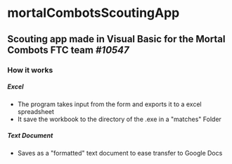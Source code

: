 # mortalCombotsScoutingApp
## Scouting app made in Visual Basic for the Mortal Combots FTC team _#10547_

### How it works

##### Excel
 - The program takes input from the form and exports it to a excel spreadsheet
 - It save the workbook to the directory of the .exe in a "matches" Folder

##### Text Document
 - Saves as a "formatted" text document to ease transfer to Google Docs
 

